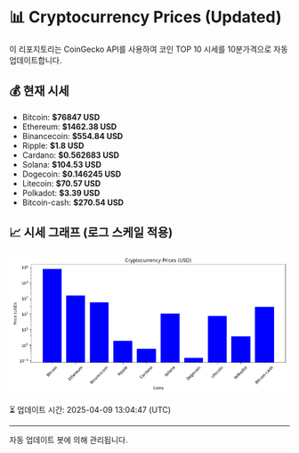 
# 📊 Cryptocurrency Prices (Updated)

이 리포지토리는 CoinGecko API를 사용하여 코인 TOP 10 시세를 10분가격으로 자동 업데이트합니다.

## 💰 현재 시세
- Bitcoin: **$76847 USD**
- Ethereum: **$1462.38 USD**
- Binancecoin: **$554.84 USD**
- Ripple: **$1.8 USD**
- Cardano: **$0.562683 USD**
- Solana: **$104.53 USD**
- Dogecoin: **$0.146245 USD**
- Litecoin: **$70.57 USD**
- Polkadot: **$3.39 USD**
- Bitcoin-cash: **$270.54 USD**

## 📈 시세 그래프 (로그 스케일 적용)
![Crypto Prices](crypto_prices.png)

⏳ 업데이트 시간: 2025-04-09 13:04:47 (UTC)

---
자동 업데이트 봇에 의해 관리됩니다.
